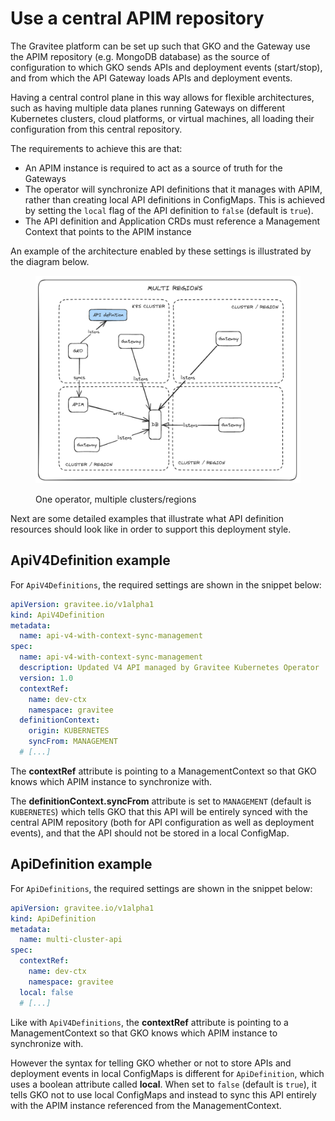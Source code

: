 # Use a central APIM repository

The Gravitee platform can be set up such that GKO and the Gateway use the APIM repository (e.g. MongoDB database) as the source of configuration to which GKO sends APIs and deployment events (start/stop), and from which the API Gateway loads APIs and deployment events.

Having a central control plane in this way allows for flexible architectures, such as having multiple data planes running Gateways on different Kubernetes clusters, cloud platforms, or virtual machines, all loading their configuration from this central repository.

The requirements to achieve this are that:

* An APIM instance is required to act as a source of truth for the Gateways
* The operator will synchronize API definitions that it manages with APIM, rather than creating local API definitions in ConfigMaps. This is achieved by setting the `local` flag of the API definition to `false` (default is `true`).
* The API definition and Application CRDs must reference a Management Context that points to the APIM instance

An example of the architecture enabled by these settings is illustrated by the diagram below.

<figure><img src="../../../4.4/.gitbook/assets/image (3) (1).png" alt=""><figcaption><p>One operator, multiple clusters/regions</p></figcaption></figure>

Next are some detailed examples that illustrate what API definition resources should look like in order to support this deployment style.

## ApiV4Definition example

For `ApiV4Definitions`, the required settings are shown in the snippet below:

```yaml
apiVersion: gravitee.io/v1alpha1
kind: ApiV4Definition
metadata:
  name: api-v4-with-context-sync-management
spec:
  name: api-v4-with-context-sync-management
  description: Updated V4 API managed by Gravitee Kubernetes Operator
  version: 1.0
  contextRef:
    name: dev-ctx
    namespace: gravitee
  definitionContext:
    origin: KUBERNETES
    syncFrom: MANAGEMENT
  # [...]
```

The **contextRef** attribute is pointing to a ManagementContext so that GKO knows which APIM instance to synchronize with.

The **definitionContext.syncFrom** attribute is set to `MANAGEMENT` (default is `KUBERNETES`) which tells GKO that this API will be entirely synced with the central APIM repository (both for API configuration as well as deployment events), and that the API should not be stored in a local ConfigMap.

## ApiDefinition example

For `ApiDefinitions`, the required settings are shown in the snippet below:

```yaml
apiVersion: gravitee.io/v1alpha1
kind: ApiDefinition
metadata:
  name: multi-cluster-api
spec:
  contextRef:
    name: dev-ctx
    namespace: gravitee
  local: false
  # [...]
```

Like with `ApiV4Definitions`, the **contextRef** attribute is pointing to a ManagementContext so that GKO knows which APIM instance to synchronize with.

However the syntax for telling GKO whether or not to store APIs and deployment events in local ConfigMaps is different for `ApiDefinition`, which uses a boolean attribute called **local**. When set to `false` (default is `true`), it tells GKO not to use local ConfigMaps and instead to sync this API entirely with the APIM instance referenced from the ManagementContext.
